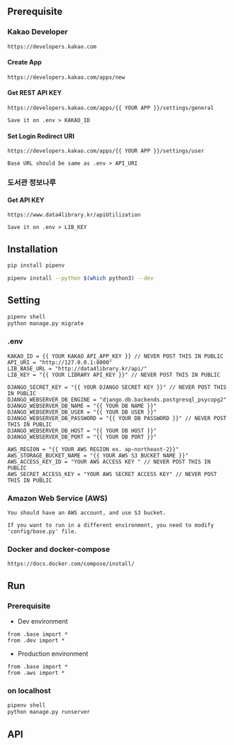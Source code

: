 ## Prerequisite

### Kakao Developer

```
https://developers.kakao.com
```

#### Create App

```
https://developers.kakao.com/apps/new
```

#### Get REST API KEY

```
https://developers.kakao.com/apps/{{ YOUR APP }}/settings/general

Save it on .env > KAKAO_ID
```

#### Set Login Redirect URI

```
https://developers.kakao.com/apps/{{ YOUR APP }}/settings/user

Base URL should be same as .env > API_URI
```

### 도서관 정보나루

#### Get API KEY

```
https://www.data4library.kr/apiUtilization

Save it on .env > LIB_KEY
```

## Installation

```bash
pip install pipenv

pipenv install --python $(which python3) --dev
```

## Setting

```bash
pipenv shell
python manage.py migrate
```

### .env

```
KAKAO_ID = {{ YOUR KAKAO API_APP_KEY }} // NEVER POST THIS IN PUBLIC
API_URI = "http://127.0.0.1:8000"
LIB_BASE_URL = "http://data4library.kr/api/"
LIB_KEY = "{{ YOUR LIBRARY API_KEY }}" // NEVER POST THIS IN PUBLIC

DJANGO_SECRET_KEY = "{{ YOUR DJANGO SECRET KEY }}" // NEVER POST THIS IN PUBLIC
DJANGO_WEBSERVER_DB_ENGINE = "django.db.backends.postgresql_psycopg2"
DJANGO_WEBSERVER_DB_NAME = "{{ YOUR DB NAME }}"
DJANGO_WEBSERVER_DB_USER = "{{ YOUR DB USER }}"
DJANGO_WEBSERVER_DB_PASSWORD = "{{ YOUR DB PASSWORD }}" // NEVER POST THIS IN PUBLIC
DJANGO_WEBSERVER_DB_HOST = "{{ YOUR DB HOST }}"
DJANGO_WEBSERVER_DB_PORT = "{{ YOUR DB PORT }}"

AWS_REGION = "{{ YOUR AWS REGION ex. ap-northeast-2}}"
AWS_STORAGE_BUCKET_NAME = "{{ YOUR AWS S3 BUCKET NAME }}"
AWS_ACCESS_KEY_ID = "YOUR AWS ACCESS KEY " // NEVER POST THIS IN PUBLIC
AWS_SECRET_ACCESS_KEY = "YOUR AWS SECRET ACCESS KEY" // NEVER POST THIS IN PUBLIC
```

### Amazon Web Service (AWS)

```
You should have an AWS account, and use S3 bucket.

If you want to run in a different environment, you need to modify 'config/base.py' file.
```

### Docker and docker-compose

```
https://docs.docker.com/compose/install/
```

## Run 

### Prerequisite

- Dev environment

```python3
from .base import *
from .dev import *
```

- Production environment

```python3
from .base import *
from .aws import *
```


### on localhost
```bash
pipenv shell
python manage.py runserver 
```

## API


